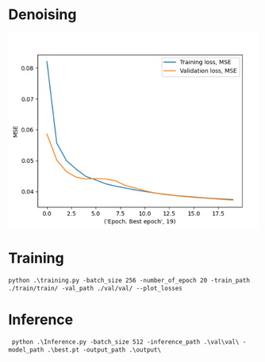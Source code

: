 # Denoising

![plot](./denoising/imgs/losses.PNG)
# Training

```
python .\training.py -batch_size 256 -number_of_epoch 20 -train_path ./train/train/ -val_path ./val/val/ --plot_losses
```
# Inference

```
 python .\Inference.py -batch_size 512 -inference_path .\val\val\ -model_path .\best.pt -output_path .\output\
```
